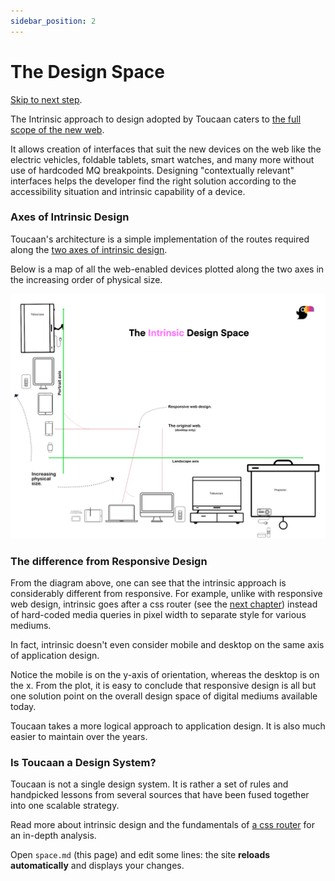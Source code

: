 ```yaml
---
sidebar_position: 2
---
```


# The Design Space

[Skip to next step](router.md).


The Intrinsic approach to design adopted by Toucaan caters to [the full scope of the new web](https://bubblin.io/blog/the-new-landscape-of-the-web). 

It allows creation of interfaces that suit the new devices on the web like the electric vehicles, foldable tablets, smart watches, and many more without use of hardcoded MQ breakpoints. Designing "contextually relevant" interfaces helps the developer find the right solution according to the accessibility situation and intrinsic capability of a device. 

 
### Axes of Intrinsic Design 

Toucaan's architecture is a simple implementation of the routes required along the [two axes of intrinsic design](/blog/intrinsic-design). 

Below is a map of all the web-enabled devices plotted along the two axes in the increasing order of physical size. 

![Toucaan's Intrinsic Design Space](img/intrinsic-design-space.jpg)

### The difference from Responsive Design

From the diagram above, one can see that the intrinsic approach is considerably different from responsive. For example, unlike with responsive web design, intrinsic goes after a css router (see the [next chapter](router.md)) instead of hard-coded media queries in pixel width to separate style for various mediums. 

In fact, intrinsic doesn't even consider mobile and desktop on the same axis of application design. 

Notice the mobile is on the y-axis of orientation, whereas the desktop is on the x. From the plot, it is easy to conclude that responsive design is all but one solution point on the overall design space of digital mediums available today.

Toucaan takes a more logical approach to application design. It is also much easier to maintain over the years.

### Is Toucaan a Design System?

Toucaan is not a single design system. It is rather a set of rules and handpicked lessons from several sources that have been fused together into one scalable strategy. 

Read more about intrinsic design and the fundamentals of [a css router](https://bubblin.io/blog/a-css-router) for an in-depth analysis. 

Open `space.md` (this page) and edit some lines: the site **reloads automatically** and displays your changes.